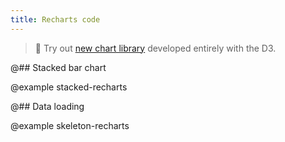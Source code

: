 ```yaml
---
title: Recharts code
---
```


> 🎉 Try out [new chart library](/data-display/area-chart/area-chart-d3-code/) developed entirely with the D3.

@## Stacked bar chart

@example stacked-recharts

@## Data loading

@example skeleton-recharts
